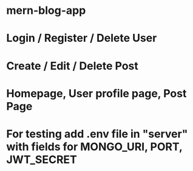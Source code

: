 # mern-blog-app
# Login / Register / Delete User
# Create / Edit / Delete Post
# Homepage, User profile page, Post Page
# For testing add .env file in "server" with fields for MONGO_URI, PORT, JWT_SECRET

